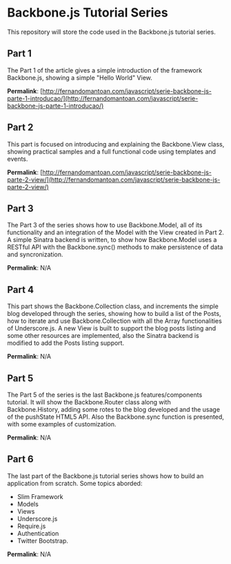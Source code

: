 # Backbone.js Tutorial Series

This repository will store the code used in the Backbone.js tutorial series.

## Part 1

The Part 1 of the article gives a simple introduction of the framework Backbone.js, showing a simple "Hello World" View.

**Permalink**:  [http://fernandomantoan.com/javascript/serie-backbone-js-parte-1-introducao/](http://fernandomantoan.com/javascript/serie-backbone-js-parte-1-introducao/)

## Part 2

This part is focused on introducing and explaining the Backbone.View class, showing practical samples and a full functional code using templates and events.

**Permalink**:  [http://fernandomantoan.com/javascript/serie-backbone-js-parte-2-view/](http://fernandomantoan.com/javascript/serie-backbone-js-parte-2-view/)

## Part 3

The Part 3 of the series shows how to use Backbone.Model, all of its functionality and an integration of the Model with the View created in Part 2. A simple Sinatra backend is written, to show how Backbone.Model uses a RESTful API with the Backbone.sync() methods to make persistence of data and syncronization.

**Permalink**: N/A

## Part 4

This part shows the Backbone.Collection class, and increments the simple blog developed through the series, showing how to build a list of the Posts, how to iterate and use Backbone.Collection with all the Array functionalities of Underscore.js. A new View is built to support the blog posts listing and some other resources are implemented, also the Sinatra backend is modified to add the Posts listing support.

**Permalink**: N/A

## Part 5

The Part 5 of the series is the last Backbone.js features/components tutorial. It will show the Backbone.Router class along with Backbone.History, adding some rotes to the blog developed and the usage of the pushState HTML5 API. Also the Backbone.sync function is presented, with some examples of customization.

**Permalink**: N/A

## Part 6
The last part of the Backbone.js tutorial series shows how to build an application from scratch. Some topics aborded:

* Slim Framework
* Models
* Views
* Underscore.js
* Require.js
* Authentication
* Twitter Bootstrap.

**Permalink**: N/A